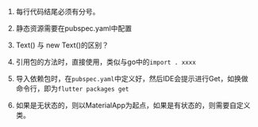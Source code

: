 1. 每行代码结尾必须有分号。
2. 静态资源需要在pubspec.yaml中配置
3. Text() 与 new Text()的区别？
4. 引用包的方法时，直接使用，类似与go中的`import . xxxx`
5. 导入依赖包时，在`pubspec.yaml`中定义好，然后IDE会提示进行Get，如换做命令行，即为`flutter packages get`

6. 如果是无状态的，则以MaterialApp为起点，如果是有状态的，则需要自定义类。